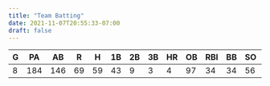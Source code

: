 ```yaml
---
title: "Team Batting"
date: 2021-11-07T20:55:33-07:00
draft: false
---
```


| G   | PA  | AB  | R   | H   | 1B  | 2B  | 3B  | HR  | OB  | RBI | BB  | SO  | OBP   | AVG   |
| --- | --- | --- | --- | --- | --- | --- | --- | --- | --- | --- | --- | --- | ----- | ----- |
| 8   | 184 | 146 | 69  | 59  | 43  | 9   | 3   | 4   | 97  | 34  | 34  | 56  | 0.527 | 0.404 |
